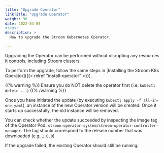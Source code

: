 ```yaml
---
title: "Upgrade Operator"
linkTitle: "Upgrade Operator"
weight: 30
date: 2022-03-04
#tags: 
description: >
  How to upgrade the Stroom Kubernetes Operator.

---
```


Upgrading the Operator can be performed without disrupting any resources it controls, including Stroom clusters.

To perform the upgrade, follow the same steps in [Installing the Stroom K8s Operator]({{< relref "install-operator" >}}).

{{% warning %}}
Ensure you do NOT delete the operator first (i.e. `kubectl delete ...`)
{{% /warning %}}

Once you have initiated the update (by executing `kubectl apply -f all-in-one.yaml`), an instance of the new Operator version will be created.
Once it starts up successfully, the old instance will be removed.

You can check whether the update succeeded by inspecting the image tag of the Operator Pod: `stroom-operator-system/stroom-operator-controller-manager`.
The tag should correspond to the release number that was downloaded (e.g. `1.0.0`)

If the upgrade failed, the existing Operator should still be running.
